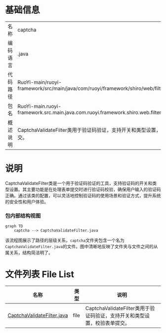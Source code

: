 # 基础信息

|      |      |
|------|------|
| 名称 | captcha |
| 编码语言 | .java |
| 代码路径 | RuoYi-main/ruoyi-framework/src/main/java/com/ruoyi/framework/shiro/web/filter/captcha |
| 包名 | RuoYi-main.ruoyi-framework.src.main.java.com.ruoyi.framework.shiro.web.filter.captcha |
| 概述说明 | CaptchaValidateFilter类用于验证码验证，支持开关和类型设置，校验表单提交。 |

# 说明

CaptchaValidateFilter类是一个用于验证码验证的工具，支持验证码的开关和类型设置。其主要功能是在处理表单提交时进行验证码校验，确保用户输入的验证码正确。通过该类的配置，可以灵活地控制验证码的使用场景和验证方式，提升系统的安全性和用户体验。


### 包内部结构视图

```mermaid
graph TD
    captcha --> CaptchaValidateFilter.java
```

该流程图展示了路径的层级关系，`captcha`文件夹包含一个名为`CaptchaValidateFilter.java`的文件。图中清晰地反映了文件夹与文件之间的从属关系，结构简洁明了。

# 文件列表 File List

| 名称   | 类型  | 说明 |
|-------|------|-------------|
| [CaptchaValidateFilter.java](CaptchaValidateFilter.md) | file | CaptchaValidateFilter类用于验证码验证，支持开关和类型设置，校验表单提交。 |


